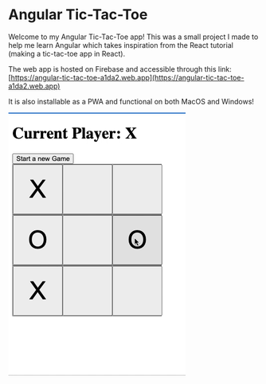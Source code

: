 # Angular Tic-Tac-Toe

Welcome to my Angular Tic-Tac-Toe app! This was a small project I made to help me learn Angular which takes inspiration from the React tutorial (making a tic-tac-toe app in React).

The web app is hosted on Firebase and accessible through this link: [https://angular-tic-tac-toe-a1da2.web.app](https://angular-tic-tac-toe-a1da2.web.app)

It is also installable as a PWA and functional on both MacOS and Windows!

![demo](./demo.gif)